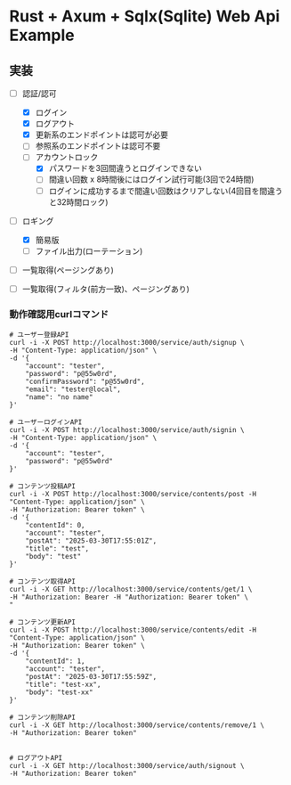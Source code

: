 # Rust + Axum + Sqlx(Sqlite) Web Api Example

## 実装
- [ ] 認証/認可
  - [X] ログイン
  - [x] ログアウト
  - [x] 更新系のエンドポイントは認可が必要
  - [ ] 参照系のエンドポイントは認可不要
  - [ ] アカウントロック
    - [x] パスワードを3回間違うとログインできない
    - [ ] 間違い回数 x 8時間後にはログイン試行可能(3回で24時間)
    - [ ] ログインに成功するまで間違い回数はクリアしない(4回目を間違うと32時間ロック)
- [ ] ロギング
  - [x] 簡易版
  - [ ] ファイル出力(ローテーション)
- [ ] 一覧取得(ページングあり)
- [ ] 一覧取得(フィルタ(前方一致)、ページングあり)


### 動作確認用curlコマンド
```
# ユーザー登録API
curl -i -X POST http://localhost:3000/service/auth/signup \
-H "Content-Type: application/json" \
-d '{
    "account": "tester",
    "password": "p@55w0rd",
    "confirmPassword": "p@55w0rd",
    "email": "tester@local",
    "name": "no name"
}'

# ユーザーログインAPI
curl -i -X POST http://localhost:3000/service/auth/signin \
-H "Content-Type: application/json" \
-d '{
    "account": "tester",
    "password": "p@55w0rd"
}'

# コンテンツ投稿API
curl -i -X POST http://localhost:3000/service/contents/post -H "Content-Type: application/json" \
-H "Authorization: Bearer token" \
-d '{
    "contentId": 0,
    "account": "tester",
    "postAt": "2025-03-30T17:55:01Z",
    "title": "test",
    "body": "test"
}'

# コンテンツ取得API
curl -i -X GET http://localhost:3000/service/contents/get/1 \
-H "Authorization: Bearer -H "Authorization: Bearer token" \
"

# コンテンツ更新API
curl -i -X POST http://localhost:3000/service/contents/edit -H "Content-Type: application/json" \
-H "Authorization: Bearer token" \
-d '{
    "contentId": 1,
    "account": "tester",
    "postAt": "2025-03-30T17:55:59Z",
    "title": "test-xx",
    "body": "test-xx"
}'

# コンテンツ削除API
curl -i -X GET http://localhost:3000/service/contents/remove/1 \
-H "Authorization: Bearer token"


# ログアウトAPI
curl -i -X GET http://localhost:3000/service/auth/signout \
-H "Authorization: Bearer token"

```
